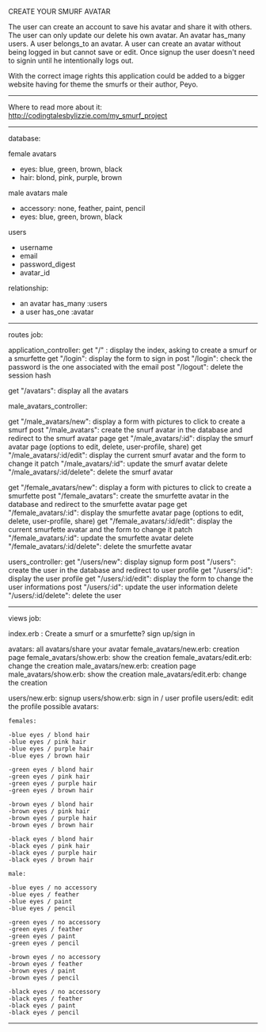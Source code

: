 CREATE YOUR SMURF AVATAR
 
The user can create an account to save his avatar and share it with others. 
The user can only update our delete his own avatar. 
An avatar has_many users.
A user belongs_to an avatar.
A user can create an avatar without being logged in but cannot save or edit.
Once signup the user doesn't need to signin until he intentionally logs out.

With the correct image rights this application could be added to a bigger website having for theme the smurfs or their author, Peyo. 

--------------------------------------------------------------------

Where to read more about it:
http://codingtalesbylizzie.com/my_smurf_project

--------------------------------------------------------------------

database:

female avatars
- eyes: blue, green, brown, black
- hair: blond, pink, purple, brown


male avatars male
- accessory: none, feather, paint, pencil
- eyes: blue, green, brown, black

users
- username
- email
- password_digest
- avatar_id

relationship:
- an avatar has_many :users
- a user has_one :avatar


--------------------------------------------------------------------
routes job:

application_controller:
get "/" : display the index, asking to create a smurf or a smurfette
get "/login": display the form to sign in
post "/login": check the password is the one associated with the email
post "/logout": delete the session hash

get "/avatars": display all the avatars

male_avatars_controller:

get "/male_avatars/new": display a form with pictures to click to create a smurf
post "/male_avatars": create the snurf avatar in the database and redirect to the smurf avatar page
get "/male_avatars/:id": display the smurf avatar page (options to edit, delete, user-profile, share)
get "/male_avatars/:id/edit": display the current smurf avatar and the form to change it
patch "/male_avatars/:id": update the smurf avatar
delete "/male_avatars/:id/delete": delete the smurf avatar

get "/female_avatars/new": display a form with pictures to click to create a smurfette
post "/female_avatars": create the smurfette avatar in the database and redirect to the smurfette avatar page
get "/female_avatars/:id": display the smurfette avatar page (options to edit, delete, user-profile, share)
get "/female_avatars/:id/edit": display the current smurfette avatar and the form to change it
patch "/female_avatars/:id": update the smurfette avatar
delete "/female_avatars/:id/delete": delete the smurfette avatar

users_controller:
get "/users/new": display signup form
post "/users": create the user in the database and redirect to user profile
get "/users/:id": display the user profile
get "/users/:id/edit": display the form to change the user informations
post "/users/:id": update the user information
delete "/users/:id/delete": delete the user

--------------------------------------------------------------------
views job: 

index.erb : Create a smurf or a smurfette? sign up/sign in

avatars: all avatars/share your avatar
female_avatars/new.erb: creation page 
female_avatars/show.erb: show the creation
female_avatars/edit.erb: change the creation
male_avatars/new.erb: creation page 
male_avatars/show.erb: show the creation
male_avatars/edit.erb: change the creation

users/new.erb: signup
users/show.erb: sign in / user profile
users/edit: edit the profile
possible avatars:

	females:

    -blue eyes / blond hair
    -blue eyes / pink hair
    -blue eyes / purple hair
    -blue eyes / brown hair

    -green eyes / blond hair
    -green eyes / pink hair
    -green eyes / purple hair
    -green eyes / brown hair

    -brown eyes / blond hair
    -brown eyes / pink hair
    -brown eyes / purple hair
    -brown eyes / brown hair

    -black eyes / blond hair
    -black eyes / pink hair
    -black eyes / purple hair
    -black eyes / brown hair

    male:

    -blue eyes / no accessory
    -blue eyes / feather
    -blue eyes / paint
    -blue eyes / pencil

    -green eyes / no accessory
    -green eyes / feather
    -green eyes / paint
    -green eyes / pencil

    -brown eyes / no accessory
    -brown eyes / feather
    -brown eyes / paint
    -brown eyes / pencil

    -black eyes / no accessory
    -black eyes / feather
    -black eyes / paint
    -black eyes / pencil

-------------------------------------------------------------------------------------------------------------

